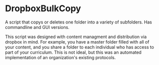 # DropboxBulkCopy
A script that copys or deletes one folder into a variety of subfolders. Has commandline and GUI versions.

This script was designed with content managment and distribution via dropbox in mind. For example, you have a master folder filled with all of your content, and you share a folder to each individual who has access to part of your curriculum. This is not ideal, but this was an automated implementation of an organization's existing protocols.

